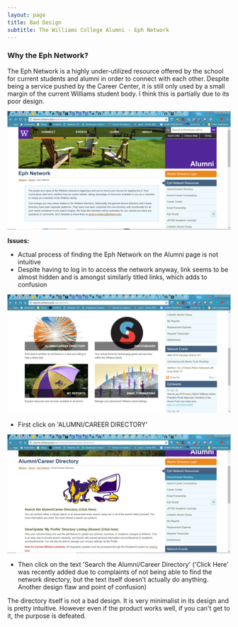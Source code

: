 ```yaml
---
layout: page
title: Bad Design
subtitle: The Williams College Alumni - Eph Network
---
```

### Why the Eph Network?
The Eph Network is a highly under-utilized resource offered by the school for current students and alumni in order to connect with each other. Despite being a service pushed by the Career Center, it is still only used by a small margin of the current Williams student body. I think this is partially due to its poor design.

![](../img/bad-design-0.png)

 **Issues:**
  - Actual process of finding the Eph Network on the Alumni page is not intuitive
  - Despite having to log in to access the network anyway, link seems to be almost hidden and is amongst similarly titled links, which adds to confusion

![](../img/bad-design-1.png)

 - First click on 'ALUMNI/CAREER DIRECTORY'

![](../img/bad-design-2.png)

 - Then click on the text 'Search the Alumni/Career Directory' ('Click Here' was recently added due to complaints of not being able to find the network directory, but the text itself doesn't actually do anything. Another design flaw and point of confusion)

The directory itself is not a bad design. It is very minimalist in its design and is pretty intuitive. However even if the product works well, if you can't get to it, the purpose is defeated.
